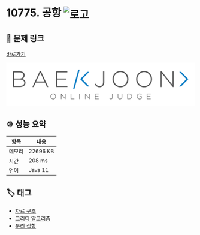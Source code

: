 # 10775. 공항 <img src="https://d2gd6pc034wcta.cloudfront.net/tier/14.svg" alt="로고" height="32" style="vertical-align: middle;" />

## 🔗 문제 링크

[바로가기](https://www.acmicpc.net/problem/10775)

![백준 로고](../../images/boj.png)

## ⚙️ 성능 요약

| 항목   | 내용     |
| ------ | -------- |
| 메모리 | 22696 KB |
| 시간   | 208 ms   |
| 언어   | Java 11  |

## 🏷️ 태그

- [자료 구조](https://www.acmicpc.net/problemset?sort=ac_desc&algo=175)
- [그리디 알고리즘](https://www.acmicpc.net/problemset?sort=ac_desc&algo=33)
- [분리 집합](https://www.acmicpc.net/problemset?sort=ac_desc&algo=81)
